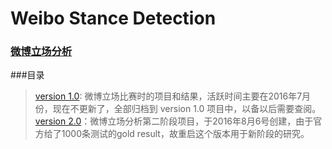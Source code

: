 # Weibo Stance Detection
### [微博立场分析](http://tcci.ccf.org.cn/conference/2016/pages/page05_evadata.html)

###目录
> [version 1.0](https://github.com/JDwangmo/weiboStanceDetection/version_1.0): 微博立场比赛时的项目和结果，活跃时间主要在2016年7月份，现在不更新了，全部归档到 version 1.0 项目中，以备以后需要查阅。
> [version 2.0](https://github.com/JDwangmo/weiboStanceDetection/version_2.0)：微博立场分析第二阶段项目，于2016年8月6号创建，由于官方给了1000条测试的gold result，故重启这个版本用于新阶段的研究。
